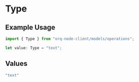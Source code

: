 # Type

## Example Usage

```typescript
import { Type } from "orq-node-client/models/operations";

let value: Type = "text";
```

## Values

```typescript
"text"
```